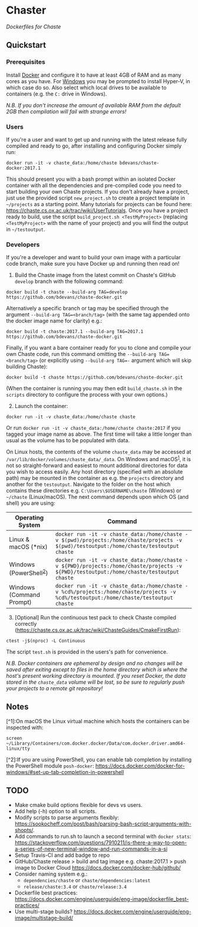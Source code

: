 Chaster
=======

*Dockerfiles for Chaste*

Quickstart
----------

### Prerequisites
Install [Docker](https://www.docker.com) and configure it to have at least 4GB of RAM and as many cores as you have. For [Windows](https://docs.docker.com/docker-for-windows/install/#download-docker-for-windows) you may be prompted to install Hyper-V, in which case do so. Also select which local drives to be available to containers (e.g. the `C:` drive in Windows).

*N.B. If you don't increase the amount of available RAM from the default 2GB then compilation will fail with strange errors!*

### Users
If you're a user and want to get up and running with the latest release fully compiled and ready to go, after installing and configuring Docker simply run:
```
docker run -it -v chaste_data:/home/chaste bdevans/chaste-docker:2017.1
```
This should present you with a bash prompt within an isolated Docker container with all the dependencies and pre-compiled code you need to start building your own Chaste projects. If you don't already have a project, just use the provided script `new_project.sh` to create a project template in `~/projects` as a starting point. Many tutorials for projects can be found here: https://chaste.cs.ox.ac.uk/trac/wiki/UserTutorials. Once you have a project ready to build, use the script `build_project.sh <TestMyProject>` (replacing `<TestMyProject>` with the name of your project) and you will find the output in `~/testoutput`.

### Developers
If you're a developer and want to build your own image with a particular code branch, make sure you have Docker up and running then read on!

1. Build the Chaste image from the latest commit on Chaste's GitHub `develop` branch with the following command:
```
docker build -t chaste --build-arg TAG=develop https://github.com/bdevans/chaste-docker.git
```
Alternatively a specific branch or tag may be specified through the argument `--build-arg TAG=<branch/tag>` (with the same tag appended onto the docker image name for clarity) e.g.:
```
docker build -t chaste:2017.1 --build-arg TAG=2017.1 https://github.com/bdevans/chaste-docker.git
```
Finally, if you want a bare container ready for you to clone and compile your own Chaste code, run this command omitting the `--build-arg TAG=<branch/tag>` (or explicitly using `--build-arg TAG=-` argument which will skip building Chaste):
```
docker build -t chaste https://github.com/bdevans/chaste-docker.git
```
(When the container is running you may then edit `build_chaste.sh` in the `scripts` directory to configure the process with your own options.)

2. Launch the container:
```
docker run -it -v chaste_data:/home/chaste chaste
```
Or run `docker run -it -v chaste_data:/home/chaste chaste:2017` if you tagged your image name as above.
The first time will take a little longer than usual as the volume has to be populated with data.

On Linux hosts, the contents of the volume `chaste_data` may be accessed at `/var/lib/docker/volumes/chaste_data/_data`. On Windows and macOS<sup>[1](#FN1)</sup>, it is not so straight-forward and easiest to mount additional directories for data you wish to access easily.
Any host directory (specified with an absolute path) may be mounted in the container as e.g. the `projects` directory and another for the `testoutput`. Navigate to the folder on the host which contains these directories e.g. `C:\Users\$USERNAME\chaste` (Windows) or `~/chaste` (Linux/macOS). The next command depends upon which OS (and shell) you are using:

| Operating System         | Command                                                     |
| ------------------------ | ----------------------------------------------------------- |
| Linux & macOS (*nix)     | `docker run -it -v chaste_data:/home/chaste -v $(pwd)/projects:/home/chaste/projects -v $(pwd)/testoutput:/home/chaste/testoutput chaste` |
| Windows (PowerShell<sup>[2](#FN2)</sup>) | `docker run -it -v chaste_data:/home/chaste -v ${PWD}/projects:/home/chaste/projects -v ${PWD}/testoutput:/home/chaste/testoutput chaste` |
| Windows (Command Prompt) | `docker run -it -v chaste_data:/home/chaste -v %cd%/projects:/home/chaste/projects -v %cd%/testoutput:/home/chaste/testoutput chaste`   |

3. [Optional] Run the continuous test pack to check Chaste compiled correctly (https://chaste.cs.ox.ac.uk/trac/wiki/ChasteGuides/CmakeFirstRun):
```
ctest -j$(nproc) -L Continuous
```
The script `test.sh` is provided in the users's path for convenience.

*N.B. Docker containers are ephemeral by design and no changes will be saved after exiting except to files in the home directory which is where the host's present working directory is mounted. If you reset Docker, the data stored in the `chaste_data` volume will be lost, so be sure to regularly push your projects to a remote git repository!*

Notes
-----

<a name=FN1>[^1]</a>:On macOS the Linux virtual machine which hosts the containers can be inspected with:
```
screen ~/Library/Containers/com.docker.docker/Data/com.docker.driver.amd64-linux/tty
```

<a name=FN2>[^2]</a>:If you are using PowerShell, you can enable tab completion by installing the PowerShell module `posh-docker`: https://docs.docker.com/docker-for-windows/#set-up-tab-completion-in-powershell


TODO
----

* Make cmake build options flexible for devs vs users.
* Add help (-h) option to all scripts.
* Modify scripts to parse arguments flexibly: https://sookocheff.com/post/bash/parsing-bash-script-arguments-with-shopts/.
* Add commands to run.sh to launch a second terminal with `docker stats`: https://stackoverflow.com/questions/7910211/is-there-a-way-to-open-a-series-of-new-terminal-window-and-run-commands-in-a-si
* Setup Travis-CI and add badge to repo
* GitHub/Chaste release > build and tag image e.g. chaste:2017.1 > push image to Docker Cloud https://docs.docker.com/docker-hub/github/
* Consider naming system e.g.:
  - `dependencies/chaste` or `chaste/dependencies:latest`
  - `release/chaste:3.4` or `chaste/release:3.4`
* Dockerfile best practices: https://docs.docker.com/engine/userguide/eng-image/dockerfile_best-practices/
* Use multi-stage builds? https://docs.docker.com/engine/userguide/eng-image/multistage-build/
